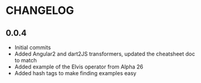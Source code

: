 # CHANGELOG

## 0.0.4
- Initial commits
- Added Angular2 and dart2JS transformers, updated the cheatsheet doc to match
- Added example of the Elvis operator from Alpha 26
- Added hash tags to make finding examples easy